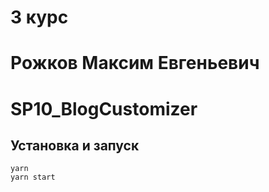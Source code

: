 # 3 курс
# Рожков Максим Евгеньевич

# SP10_BlogCustomizer

## Установка и запуск

```
yarn
yarn start
```
